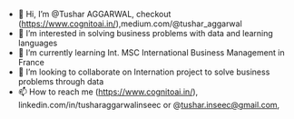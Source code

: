 - 👋 Hi, I’m @Tushar AGGARWAL, checkout (https://www.cognitoai.in/),medium.com/@tushar_aggarwal
- 👀 I’m interested in solving business problems with data and learning languages
- 🌱 I’m currently learning Int. MSC International Business Management in France
- 💞️ I’m looking to collaborate on Internation project to solve business problems through data
- 📫 How to reach me (https://www.cognitoai.in/), linkedin.com/in/tusharaggarwalinseec or @tushar.inseec@gmail.com,

<!---
tushar2704/tushar2704 is a ✨ special ✨ repository because its `README.md` (this file) appears on your GitHub profile.
You can click the Preview link to take a look at your changes.
--->
